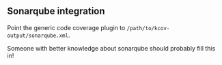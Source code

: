 Sonarqube integration
---------------------
Point the generic code coverage plugin to `/path/to/kcov-output/sonarqube.xml`.

Someone with better knowledge about sonarqube should probably fill this in!